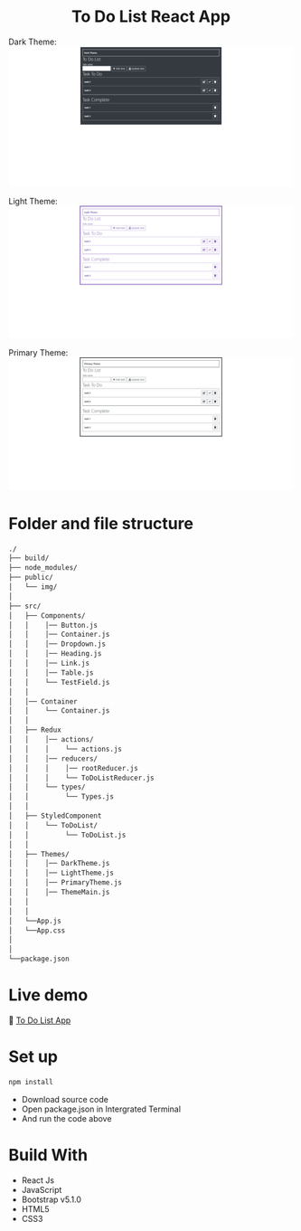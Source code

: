 <h1 align="center">To Do List React App</h1>

Dark Theme: ![screenshot/dark.PNG](https://github.com/JennyNgo273/ToDoList/blob/2f892c72ea5387cd8c9f05d1beedc54f35b7ed58/ToDoList-master/public/img/screencapture-localhost-3000-2022-09-24-20_56_08.png) <br/>

Light Theme: ![screenshot/white.PNG](https://github.com/JennyNgo273/ToDoList/blob/78b6b178d848d3f2012b28f2f9eb8c765173fa65/ToDoList-master/public/img/screencapture-localhost-3000-2022-09-24-20_56_47.png)

Primary Theme: ![screenshot/primary.PNG](https://github.com/JennyNgo273/ToDoList/blob/78b6b178d848d3f2012b28f2f9eb8c765173fa65/ToDoList-master/public/img/screencapture-localhost-3000-2022-09-24-20_57_00.png)

# Folder and file structure
```bash
./
├── build/
├── node_modules/
├── public/                                
│   └── img/                              
│                                 
├── src/                                          
│   ├── Components/                           
│   │    │── Button.js
│   │    │── Container.js
│   │    │── Dropdown.js
│   │    │── Heading.js
│   │    │── Link.js
│   │    │── Table.js
│   │    └── TestField.js
│   │
│   │── Container
│   │    └── Container.js
│   │
│   ├── Redux
│   │    │── actions/
│   │    │    └── actions.js
│   │    │── reducers/
│   │    │    │── rootReducer.js
│   │    │    └── ToDoListReducer.js
│   │    └── types/
│   │         └── Types.js
│   │
│   ├── StyledComponent
│   │    └── ToDoList/
│   │         └── ToDoList.js
│   │
│   ├── Themes/                           
│   │    │── DarkTheme.js
│   │    │── LightTheme.js
│   │    │── PrimaryTheme.js
│   │    │── ThemeMain.js
│   │
│   │
│   └──App.js
│   └──App.css
│
│
└──package.json
```


# Live demo
🔗 [To Do List App](https://jennyngo273.github.io/ToDoList/)

# Set up
```bash
npm install
```
<ul>
  <li>Download source code</li>
  <li>Open package.json in Intergrated Terminal</li>
  <li>And run the code above</li> 
</ul>

# Build With
- React Js
- JavaScript
- Bootstrap v5.1.0
- HTML5
- CSS3
